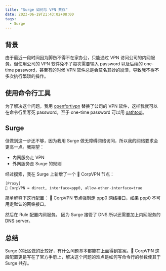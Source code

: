 ```yaml
---
title: "Surge 如何与 VPN 共存"
date: 2023-06-19T21:43:02+08:00
tags:
  - Surge
---
```


## 背景

由于最近一段时间因为脚伤不得不在家办公，只能通过 VPN 访问公司的内网服务。但使用公司的 VPN 软件免不了每次需要输入 password 以及后续的 one-time password，甚至有的时候 VPN 软件总是会莫名其妙的崩溃，导致我不得不多次执行繁琐的操作。

## 使用命令行工具

为了解决这个问题，我用 [openfortivpn](https://github.com/adrienverge/openfortivpn) 替换了公司的 VPN 软件，这样我就可以在命令行里写死 password。至于 one-time password 可以用 [oathtool](https://www.nongnu.org/oath-toolkit/oathtool.1.html)。

## Surge

但做到这一步还不够，因为我用 Surge 做无障碍网络访问，所以我的网络要求会更高一点。我期望：

- 内网服务走 VPN
- 外网服务走 Surge 的规则

经过摸索，我在 Surge 上新增了一个 🔐 CorpVPN 节点：

```txt
[Proxy]
🔐 CorpVPN = direct, interface=ppp0, allow-other-interface=true
```

简单解释下这行配置：
🔐 CorpVPN 节点强制走 ppp0 网络接口，如果 ppp0 不可用走默认的网络接口。

然后在 Rule 配置内网服务。
因为 Surge 接管了 DNS 所以还需要加上内网服务的 DNS server。

## 总结

Surge 的社区做的比较好，有什么问题基本都能在上面得到答案。🔐 CorpVPN 这段配置更是写在了官方手册上，解决这个问题的难点是如何写命令行的参数使其于 Surge 共存。
